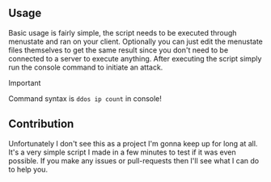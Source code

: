 ## Usage
Basic usage is fairly simple, the script needs to be executed through menustate and ran on your client. Optionally you can just edit the menustate files themselves to get the same result since you don't need to be connected to a server to execute anything. After executing the script simply run the console command to initiate an attack.

> [!IMPORTANT]
> Command syntax is `ddos ip count` in console!

## Contribution
Unfortunately I don't see this as a project I'm gonna keep up for long at all. It's a very simple script I made in a few minutes to test if it was even possible. If you make any issues or pull-requests then I'll see what I can do to help you.
